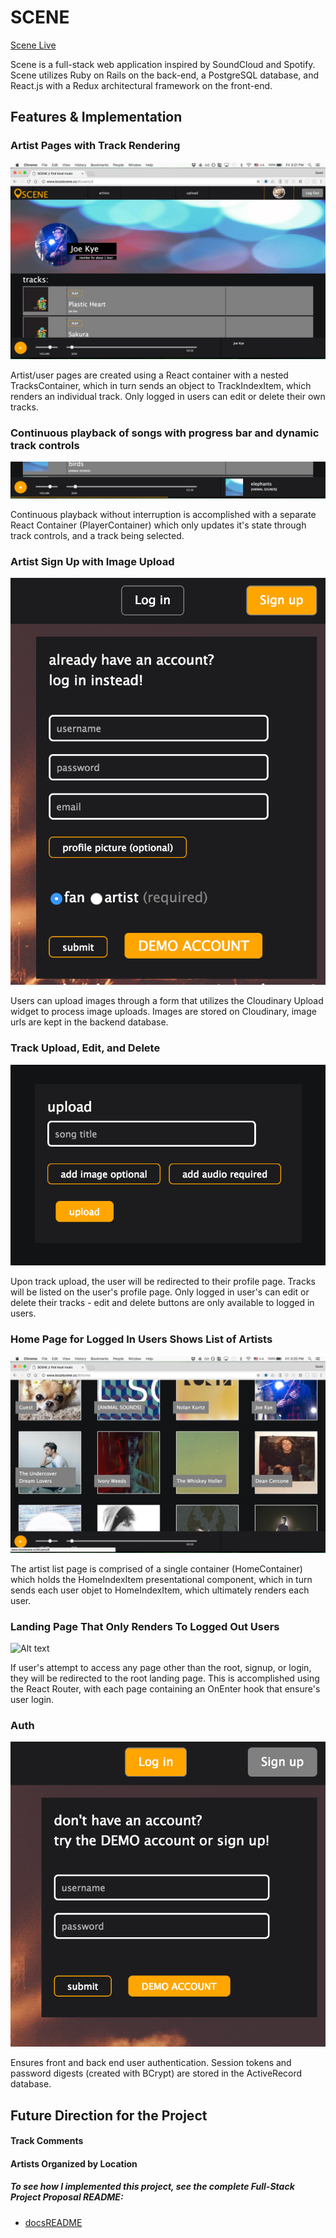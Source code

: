 # SCENE

[Scene Live][scene]

[scene]: http://www.localscene.cc

Scene is a full-stack web application inspired by SoundCloud and Spotify. Scene utilizes Ruby on Rails on the back-end, a PostgreSQL database, and React.js with a Redux architectural framework on the front-end.

## Features & Implementation


### Artist Pages with Track Rendering
![Alt text](/docs/AppImages/artistpage.png?raw=true "Optional Title")

Artist/user pages are created using a React container with a nested TracksContainer, which in turn sends an object to TrackIndexItem, which renders an individual track. Only logged in users can edit or delete their own tracks.


### Continuous playback of songs with progress bar and dynamic track controls
![Alt text](/docs/AppImages/navigation.png?raw=true "Optional Title")

Continuous playback without interruption is accomplished with a separate React Container (PlayerContainer) which only updates it's state through track controls, and a track being selected.


### Artist Sign Up with Image Upload
![Alt text](/docs/AppImages/signup.png?raw=true "Optional Title")

Users can upload images through a form that utilizes the Cloudinary Upload widget to process image uploads. Images are stored on Cloudinary, image urls are kept in the backend database.

### Track Upload, Edit, and Delete
![Alt text](/docs/AppImages/upload.png?raw=true "Optional Title")

Upon track upload, the user will be redirected to their profile page. Tracks will be listed on the user's profile page. Only logged in user's can edit or delete their tracks - edit and delete buttons are only available to logged in users.


### Home Page for Logged In Users Shows List of Artists
![Alt text](/docs/AppImages/home.png?raw=true "Optional Title")

The artist list page is comprised of a single container (HomeContainer) which holds the HomeIndexItem presentational component, which in turn sends each user objet to HomeIndexItem, which ultimately renders each user.


### Landing Page That Only Renders To Logged Out Users
![Alt text](/docs/AppImages/landing.png?raw=true "Optional Title")

If user's attempt to access any page other than the root, signup, or login, they will be redirected to the root landing page. This is accomplished using the React Router, with each page containing an OnEnter hook that ensure's user login.

### Auth
![Alt text](/docs/AppImages/login.png?raw=true "Optional Title")

Ensures front and back end user authentication. Session tokens and password digests (created with BCrypt) are stored in the ActiveRecord database.


## Future Direction for the Project

#### Track Comments

#### Artists Organized by Location


##### To see how I implemented this project, see the complete Full-Stack Project Proposal README:

* [docsREADME][docsREADME]

[docsREADME]: docs/README.md

